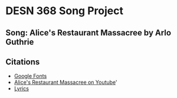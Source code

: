 # DESN 368 Song Project

## Song: Alice's Restaurant Massacree by Arlo Guthrie


## Citations
- [Google Fonts](https://fonts.google.com)
- [Alice's Restaurant Massacree on Youtube](https://www.youtube.com/watch?v=WaKIX6oaSLs)'
- [Lyrics](https://www.songlyrics.com/arlo-guthrie/alice-s-restaurant-lyrics/)